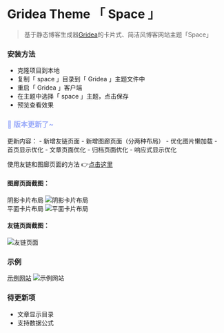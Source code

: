 # Gridea Theme 「 Space 」

> 基于静态博客生成器[Gridea](https://gridea.dev/)的卡片式、简洁风博客网站主题「Space」

### 安装方法
- 克隆项目到本地
- 复制「 space 」目录到「 Gridea 」主题文件中
- 重启「 Gridea 」客户端
- 在主题中选择「 space 」主题，点击保存
- 预览查看效果

<h3 style="color: #98A9F9">🎉 版本更新了~</h3>
更新内容：
- 新增友链页面
- 新增图廊页面（分两种布局）
- 优化图片懒加载
- 首页显示优化
- 文章页面优化
- 归档页面优化
- 响应式显示优化

使用友链和图廊页面的方法 👉[点击这里](https://zhangajian.com/post/geng-xin-liao-yi-bo-space-zhu-ti/)

#### 图廊页面截图：
阴影卡片布局
![阴影卡片布局](https://github.com/GalaxySuze/gridea-theme-space/raw/master/space-tulang-demo.jpg)
<br>
平面卡片布局
![平面卡片布局](https://github.com/GalaxySuze/gridea-theme-space/raw/master/space-tulang-demo-2.png)

#### 友链页面截图：
![友链页面](https://github.com/GalaxySuze/gridea-theme-space/raw/master/space-youlian-demo.jpg)

### 示例

[示例网站](https://zhangajian.com)
![示例网站](https://github.com/GalaxySuze/gridea-theme-space/raw/master/demo.png)

### 待更新项
- 文章显示目录
- 支持数据公式


